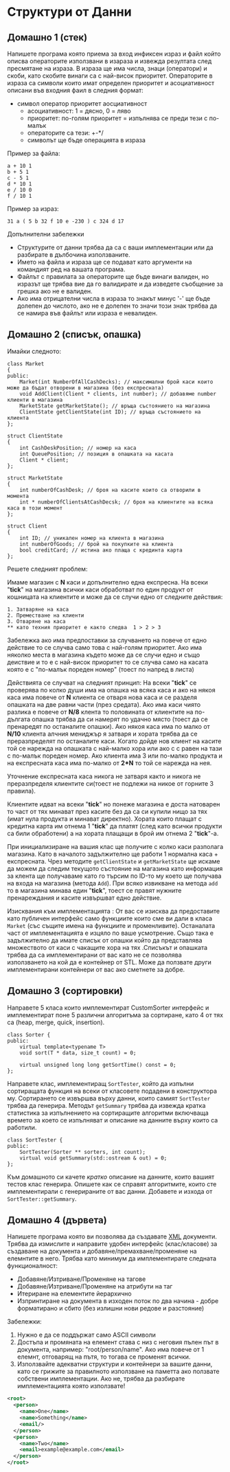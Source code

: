 Структури от Данни
==================

## Домашно 1 (стек)
Напишете програма която приема за вход инфиксен израз и файл който описва операторите използвани в изараза и извежда резултата след пресмятане на израза. В израза ще има числа, знаци (оператори) и скоби, като скобите винаги са с най-висок приоритет. Операторите в израза са символи които имат определен приоритет и асоциативност описани във входния фаил в следния формат:
 - символ оператор приоритет аосциативност
   - асоциативност: 1 = дясно, 0 = ляво
   - приоритет: по-голям приоритет = изпълнява се преди тези с по-малък
   - операторите са тези: +-*/
   - символът ще бъде операцията в израза

Пример за файла:
```
a + 10 1
b + 5 1
c - 5 1
d * 10 1
e / 10 0
f / 10 1
```
Пример за израз:
```
31 a ( 5 b 32 f 10 e -230 ) c 324 d 17
```

Допълнителни забележки
 - Структурите от данни трябва да са с ваши имплементации или да разбирате в дълбочина използваните.
 - Името на файла и израза ще се подават като аргументи на командият ред на вашата програма.
 - Файлът с правилата за операторите ще бъде винаги валиден, но изразът ще трябва вие да го валидирате и да изведете съобщение за грешка ако не е валиден.
 - Ако има отрицателни числа в израза то знакът минус '-' ще бъде долепен до числото, ако не е долепен то значи този знак трябва да се намира във файлът или израза е невалиден.


 
 

## Домашно 2 (списък, опашка)
Имайки следното:
```
class Market 
{
public:
    Market(int NumberOfAllCashDecks); // максимални брой каси които може да бъдат отворени в магазина (без експресната)
    void AddClient(Client * clients, int number); // добавяме number клиенти в магазина
    MarketState getMarketState(); // връща състоянието на магазина
    ClientState getClientState(int ID); // връща състоянието на клиента
};

struct ClientState
{
    int CashDeskPosition; // номер на каса
    int QueuePosition; // позиция в опашката на касата
    Client * client;
};

struct MarketState
{
    int numberOfCashDesk; // броя на касите които са отворили в момента
    int * numberOfClientsAtCashDecsk; // броя на клиентите на всяка каса в този момент 
};

struct Client
{
    int ID; // уникален номер на клиента в магазина
    int numberOfGoods; // брой на покупките на клиента
    bool creditCard; // истина ако плаща с крединта карта
};
```
Решете следният проблем:

Имаме магазин с **N** каси и допълнително една експресна. На всеки "**tick**" на магазина всички каси обработват по един продукт от кошницата на клиентите и може да се случи едно от следните действия:

  
    1. Затваряне на каса
    2. Преместване на клиенти
    3. Отваряне на каса
    ** като техния приоритет е както следва  1 > 2 > 3

Забележка  ако има предпоставки за случването на повече от едно действие то се случва само това с най-голям приоритет. Ако има няколко места в магазина където може да се случи едно и също деиствие и то е с най-висок приоритет то се случва само на касата която е с "по-малък пореден номер" (тоест по напред в листа)

Действията се случват на следният принцип:
На всеки "**tick**" се проверява по колко души има на опашка на всяка каса и ако на някоя каса има повече от **N** клиента се отваря нова каса и се разделя опашката на две равни части (през средата). Ако има каси чиято разлика е повече от **N/8** клента то половината от клиентите на по-дългата опашка трябва да си намерят по удачно място (тоест да се пренаредят по останалите опашки). Ако някоя каса има по малко от **N/10** клиента алчния мениджър я затваря и хората трябва да се преразпределят по останалите каси. Когато дойде нов клиент на касите той се нарежда на опашката с най-малко хора или ако с с равен на тази с по-малък пореден номер. Ако клиента има 3 или по-малко продукта и на експресната каса има по-малко от __2*N__ то той се нарежда на нея.

Уточнение експресната каса никога не затваря както и никога не преразпределя клиентите си(тоест не подлежи на никое от горните 3 правила).

Клиентите идват на всеки "**tick**" но понеже магазина е доста натоварен то част от тях минават през касите без да са си купили нищо за тях (имат нула продукта и минават директно). Хората които плащат с кредитна карта им отнема 1 "**tick**" да платят (след като всички продукти са били обработени) а на хората плащащи в брой им отнема 2 "**tick**"-а.


При инициализиране на вашия клас ще получите с колко каси разполага магазина. Като в началото задължително ще работи 1 нормална каса + експресната. Чрез методите ```getClientState``` и ```getМаrketState``` ще искаме да можем да следим текущото състояние на магазина като информация за клента ще получаваме като го търсим по ID-то му което ще получава на входа на магазина (метода ```Add```). При всяко извикване на метода ```add``` то в магазина минава един "**tick**", тоест се правят нужните пренареждания и касите извършват едно действие.


Изисквания към имплементацията :
От вас се изисква да предоставите като публичен интерфейс само функциите които сме ви дали в класа ```Market``` (със същите имена на функциите и променливите). Останалата част от имплементацията е изцяло по ваше усмотрение. Също така е задължително да имате списък от опашки който да представлява множеството от каси с чакащите хора на тях .Списъкът и опашката трябва да са имплементирани от вас като не се позволява използването на кой да е  контейнер от STL. Може да ползвате други имплементирани контейнери от вас ако сметнете за добре.


## Домашно 3 (сортировки)

Направете 5 класа които имплементират CustomSorter интерфейс и имплементират поне 5 различни алгоритъма за сортиране, като 4 от тях са (heap, merge, quick, insertion).
```
class Sorter {
public:
    virtual template<typename T>
    void sort(T * data, size_t count) = 0;

    virtual unsigned long long getSortTime() const = 0;
};
```

Направете клас, имплементиращ ```SortTester```, който да изпълни сортиращата функция на всеки от класовете подадени в конструктора му. Сортирането се извършва върху данни, които самият ```SortTester``` трябва да генерира. Методът ```getSummary``` трябва да извежда кратка статистика за изпълнението на сортиращите алгоритми включваща времето за което се изпълняват и описание на данните върху които са работили.

```
class SortTester {
public:
    SortTester(Sorter ** sorters, int count);
    virtual void getSummary(std::ostream & out) = 0;
};
```

Към домашното си качете _кратко_ описание на данните, които вашият тестов клас генерира. Опишете как се справят алгоритмите, които сте имплементирали с генерираните от вас данни. Добавете и изхода от ```SortTester::getSummary```.



## Домашно 4 (дървета)

Напишете програма която ви позволява да създавате [XML](http://en.wikipedia.org/wiki/XML) документи. Трябва да измислите и направите удобен интерфейс (клас/класове) за създаване на документа и добавяне/премахване/променяне на елемнтите в него. Трябва като минимум да имплементирате следната функционалност:

  * Добавяне/Изтриване/Променяне на тагове
  * Добавяне/Изтриване/Променяне на атрибути на таг
  * Итериране на елементите йерархично
  * Изпринтиране на документа в изходен поток по два начина - добре форматирано и сбито (без излишни нови редове и разстояние)

Забележки:
 1. Нужно е да се поддържат само ASCII символи
 2. Достъпа и промяната на елемент става с низ с неговия пълен път в документа, например: "root/person/name". Ако има повече от 1 елемнт, отговарящ на пътя, то тогава се променят всички.
 3. Използвайте адекватни структури и контейнери за вашите данни, като се грижите за правилното използване на паметта ако ползвате собствени имплементации. Ако не, трябва да разбирате имплементацията която използвате!

```XML
<root>
  <person>
    <name>One</name>
    <name>Something</name>
    <email/>
  </person>
  <person>
    <name>Two</name>
    <email>example@example.com</email>
  </person>
</root>
```
